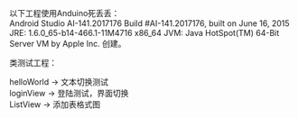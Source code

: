 以下工程使用Anduino死丢丢：  
Android Studio AI-141.2017176
Build #AI-141.2017176, built on June 16, 2015
JRE: 1.6.0_65-b14-466.1-11M4716 x86_64
JVM: Java HotSpot(TM) 64-Bit Server VM by Apple Inc.
创建。  

类测试工程：

helloWorld -> 文本切换测试  
loginView -> 登陆测试，界面切换  
ListView -> 添加表格式图  
